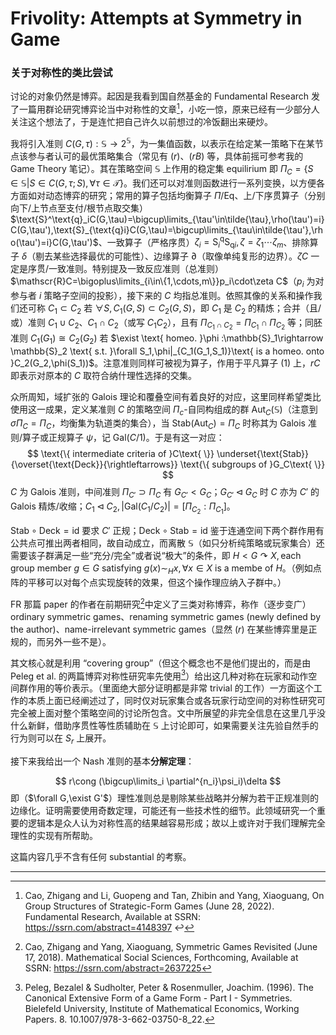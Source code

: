 # Frivolity: Attempts at Symmetry in Game

### 关于对称性的类比尝试

讨论的对象仍然是博弈。起因是我看到国自然基金的 Fundamental Research 发了一篇用群论研究博弈论当中对称性的文章[^1]，小吃一惊，原来已经有一少部分人关注这个想法了，于是连忙把自己许久以前想过的冷饭翻出来硬炒。

我将引入准则 $C(G,\tau): \mathbb{S} \rightarrow 2^{\mathbb{S}}$，为一集值函数，以表示在给定某一策略下在某节点该参与者认可的最优策略集合（常见有 $(r)$、$(rB)$ 等，具体前摇可参考我的 Game Theory 笔记）。其在策略空间 $\mathbb{S}$ 上作用的稳定集 equilirium 即 $\Pi_C=\{S\in \mathbb{S}|S\in C(G,\tau;S),\forall \tau \in \mathscr{T}\}$。我们还可以对准则函数进行一系列变换，以方便各方面如对动态博弈的研究；常用的算子包括均衡算子 $\Pi/\text{Eq}$、上/下序贯算子（分别向下/上节点至支付/根节点取交集）$\text{S}^\text{q}_iC(G,\tau)=\bigcup\limits_{\tau'\in\tilde{\tau},\rho(\tau')=i}C(G,\tau'),\text{S}_{\text{q}i}C(G,\tau)=\bigcup\limits_{\tau\in\tilde{\tau'},\rho(\tau')=i}C(G,\tau')$、一致算子（严格序贯）$\zeta_i=\text{S}^\text{q}_i \text{S}_{\text{q}i}, \zeta=\zeta_1\cdots\zeta_m$、排除算子 $\delta$（剔去某些选择最优的可能性）、边缘算子 $\partial$（取像单纯复形的边界）。$\zeta C$ 一定是序贯/一致准则。特别提及一致反应准则（总准则） $\mathscr{R}C=\bigoplus\limits_{i\in\{1,\cdots,m\}}p_i\cdot\zeta C$（$p_i$ 为对参与者 $i$ 策略子空间的投影），接下来的 $C$ 均指总准则。依照其像的关系和操作我们还可称 $C_1\subset C_2$ 若 $\forall S, C_1(G,S)\subset C_2(G,S)$，即 $C_1$ 是 $C_2$ 的精炼；合并（且/或）准则 $C_1\cup C_2$、$C_1\cap C_2$（或写 $C_1C_2$），且有 $\Pi_{C_1\cap C_2}=\Pi_{C_1}\cap \Pi_{C_2}$ 等；同胚准则 $C_1(G_1)\cong C_2(G_2)$ 若 $\exist \text{ homeo. }\phi :\mathbb{S}_1\rightarrow \mathbb{S}_2 \text{ s.t. }\forall S_1,\phi|_{C_1(G_1,S_1)}\text{ is a homeo. onto }C_2(G_2,\phi(S_1))$。注意准则同样可被视为算子，作用于平凡算子 $(1)$ 上，$rC$ 即表示对原本的 $C$ 取符合纳什理性选择的交集。

众所周知，域扩张的 Galois 理论和覆叠空间有着良好的对应，这里同样希望类比使用这一成果，定义某准则 $C$ 的策略空间 $\Pi_c$-自同构组成的群 $\text{Aut}_C(\mathbb{S})$（注意到 $\sigma \Pi_C=\Pi_C$，均衡集为轨道类的集合），当 $\text{Stab}(\text{Aut}_C)=\Pi_C$ 时称其为 Galois 准则/算子或正规算子 $\psi$，记 $\text{Gal}(C/1)$。于是有这一对应：
$$
\text{\{ intermediate criteria of }C\text{ \}} \underset{\text{Stab}}{\overset{\text{Deck}}{\rightleftarrows}} \text{\{ subgroups of }G_C\text{ \}}
$$
$C$ 为 Galois 准则，中间准则 $\Pi_{C'}\supset \Pi_C$ 有 $G_{C'}<G_C$；$G_{C'}\triangleleft G_C$ 时 $C$ 亦为 $C'$ 的 Galois 精炼/收缩；$C_1\triangleleft C_2,|\text{Gal}(C_1/C_2)|=[\Pi_{C_2}:\Pi_{C_1}]$。

$\text{Stab}\circ\text{Deck}=\text{id}$ 要求 $C'$ 正规；$\text{Deck}\circ\text{Stab}=\text{id}$ 鉴于连通空间下两个群作用有公共点可推出两者相同，故自动成立，而离散 $\mathbb{S}$（如只分析纯策略或玩家集合）还需要该子群满足一些“充分/完全”或者说“极大”的条件，即 $H<G\curvearrowright X, \text{each group member } g\in G \text{ satisfying } g(x) \sim_H x, \forall x\in X \text{ is a membe of }H$。（例如点阵的平移可以对每个点实现旋转的效果，但这个操作理应纳入子群中。）

FR 那篇 paper 的作者在前期研究[^2]中定义了三类对称博弈，称作（逐步变广）ordinary symmetric games、renaming symmetric games (newly defined by the author)、name-irrelevant symmetric games（显然 $(r)$ 在某些博弈里是正规的，而另外一些不是）。

其文核心就是利用 “covering group”（但这个概念也不是他们提出的，而是由 Peleg et al. 的两篇博弈对称性研究率先使用[^3]）给出这几种对称在玩家和动作空间群作用的等价表示。（里面绝大部分证明都是非常 trivial 的工作）一方面这个工作的本质上面已经阐述过了，同时仅对玩家集合或各玩家行动空间的对称性研究可完全被上面对整个策略空间的讨论所包含。文中所展望的非完全信息在这里几乎没什么新鲜，借助序贯性等性质辅助在 $\mathbb{S}$ 上讨论即可，如果需要关注先验自然手的行为则可以在 $S_r$ 上展开。

接下来我给出一个 Nash 准则的基本**分解定理**：

$$
r\cong (\bigcup\limits_i \partial^{n_i}\psi_i)\delta
$$
即（$\forall G,\exist G'$）理性准则总是剔除某些战略并分解为若干正规准则的边缘化。证明需要使用奇数定理，可能还有一些技术性的细节。此领域研究一个重要的逻辑本是众人认为对称性高的结果越容易形成；故以上或许对于我们理解完全理性的实现有所帮助。

这篇内容几乎不含有任何 substantial 的考察。

---

[^1]: Cao, Zhigang and Li, Guopeng and Tan, Zhibin and Yang, Xiaoguang, On Group Structures of Strategic-Form Games (June 28, 2022). Fundamental Research, Available at SSRN: https://ssrn.com/abstract=4148397 ↩
[^2]: Cao, Zhigang and Yang, Xiaoguang, Symmetric Games Revisited (June 17, 2018). Mathematical Social Sciences, Forthcoming, Available at SSRN: https://ssrn.com/abstract=2637225
[^3]: Peleg, Bezalel & Sudholter, Peter & Rosenmuller, Joachim. (1996). The Canonical Extensive Form of a Game Form - Part I - Symmetries. Bielefeld University, Institute of Mathematical Economics, Working Papers. 8. 10.1007/978-3-662-03750-8_22. 
